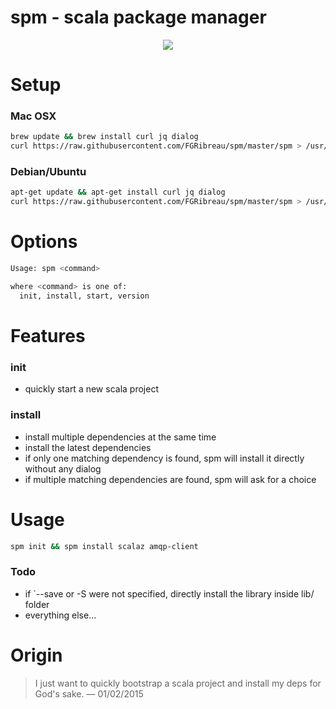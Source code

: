 # spm - scala package manager

<p align="center"><a href="http://showterm.io/1f5283d1b09d33d6da1a8"><img src="http://i.imgur.com/terVLiN.gif"/></a></p>

# Setup

### Mac OSX

```bash
brew update && brew install curl jq dialog
curl https://raw.githubusercontent.com/FGRibreau/spm/master/spm > /usr/local/bin/spm
```

### Debian/Ubuntu

```bash
apt-get update && apt-get install curl jq dialog
curl https://raw.githubusercontent.com/FGRibreau/spm/master/spm > /usr/local/bin/spm
```

# Options

```bash
Usage: spm <command>

where <command> is one of:
  init, install, start, version
```

# Features

### init

- quickly start a new scala project

### install

- install multiple dependencies at the same time
- install the latest dependencies
- if only one matching dependency is found, spm will install it directly without any dialog
- if multiple matching dependencies are found, spm will ask for a choice

# Usage

```bash
spm init && spm install scalaz amqp-client
```

### Todo

- if `--save or -S were not specified, directly install the library inside lib/ folder
- everything else...


# Origin

> I just want to quickly bootstrap a scala project and install my deps for God's sake.
> — 01/02/2015
